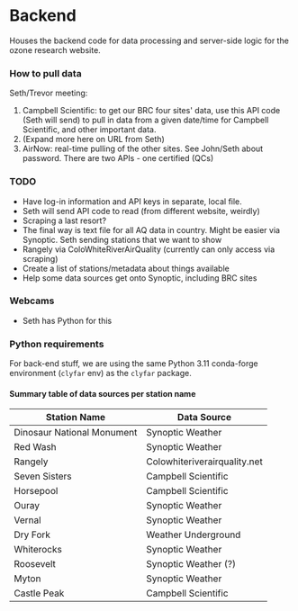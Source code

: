 # Backend
Houses the backend code for data processing and server-side logic for the ozone research website.

### How to pull data
Seth/Trevor meeting:
1. Campbell Scientific: to get our BRC four sites' data, use this API code (Seth will send) to pull in data from a given date/time for Campbell Scientific, and other important data.
2. (Expand more here on URL from Seth)
3. AirNow: real-time pulling of the other sites. See John/Seth about password. There are two APIs - one certified (QCs) 

### TODO
- Have log-in information and API keys in separate, local file.
- Seth will send API code to read (from different website, weirdly)
- Scraping a last resort?
- The final way is text file for all AQ data in country. Might be easier via Synoptic. Seth sending stations that we want to show 
- Rangely via ColoWhiteRiverAirQuality (currently can only access via scraping)
- Create a list of stations/metadata about things available 
- Help some data sources get onto Synoptic, including BRC sites 

### Webcams 
- Seth has Python for this 

### Python requirements
For back-end stuff, we are using the same Python 3.11 conda-forge environment (`clyfar` env) as the `clyfar` package.

#### Summary table of data sources per station name
| Station Name | Data Source                  |
|--------------|------------------------------|
| Dinosaur National Monument | Synoptic Weather             |
| Red Wash | Synoptic Weather             |
| Rangely | Colowhiteriverairquality.net |
| Seven Sisters | Campbell Scientific          |
| Horsepool | Campbell Scientific          |
| Ouray | Synoptic Weather             |
| Vernal | Synoptic Weather             |
| Dry Fork | Weather Underground          |
| Whiterocks | Synoptic Weather             |
| Roosevelt | Synoptic Weather (?)         |
| Myton | Synoptic Weather             |
| Castle Peak | Campbell Scientific          |